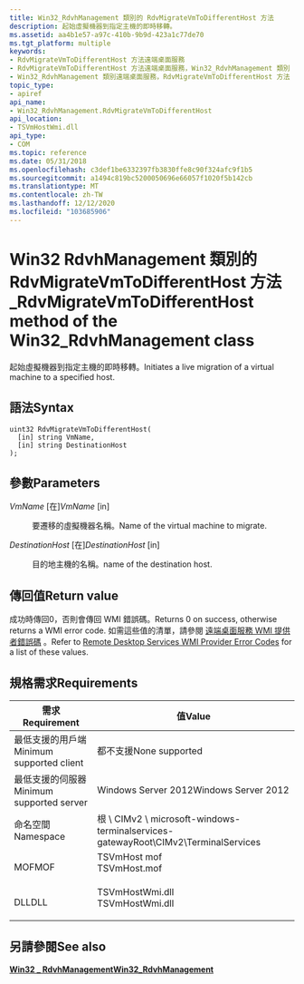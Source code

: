 ```yaml
---
title: Win32_RdvhManagement 類別的 RdvMigrateVmToDifferentHost 方法
description: 起始虛擬機器到指定主機的即時移轉。
ms.assetid: aa4b1e57-a97c-410b-9b9d-423a1c77de70
ms.tgt_platform: multiple
keywords:
- RdvMigrateVmToDifferentHost 方法遠端桌面服務
- RdvMigrateVmToDifferentHost 方法遠端桌面服務，Win32_RdvhManagement 類別
- Win32_RdvhManagement 類別遠端桌面服務，RdvMigrateVmToDifferentHost 方法
topic_type:
- apiref
api_name:
- Win32_RdvhManagement.RdvMigrateVmToDifferentHost
api_location:
- TSVmHostWmi.dll
api_type:
- COM
ms.topic: reference
ms.date: 05/31/2018
ms.openlocfilehash: c3def1be6332397fb3830ffe8c90f324afc9f1b5
ms.sourcegitcommit: a1494c819bc5200050696e66057f1020f5b142cb
ms.translationtype: MT
ms.contentlocale: zh-TW
ms.lasthandoff: 12/12/2020
ms.locfileid: "103685906"
---
```

# <a name="rdvmigratevmtodifferenthost-method-of-the-win32_rdvhmanagement-class"></a><span data-ttu-id="412a9-106">Win32 RdvhManagement 類別的 RdvMigrateVmToDifferentHost 方法 \_</span><span class="sxs-lookup"><span data-stu-id="412a9-106">RdvMigrateVmToDifferentHost method of the Win32\_RdvhManagement class</span></span>

<span data-ttu-id="412a9-107">起始虛擬機器到指定主機的即時移轉。</span><span class="sxs-lookup"><span data-stu-id="412a9-107">Initiates a live migration of a virtual machine to a specified host.</span></span>

## <a name="syntax"></a><span data-ttu-id="412a9-108">語法</span><span class="sxs-lookup"><span data-stu-id="412a9-108">Syntax</span></span>


```mof
uint32 RdvMigrateVmToDifferentHost(
  [in] string VmName,
  [in] string DestinationHost
);
```



## <a name="parameters"></a><span data-ttu-id="412a9-109">參數</span><span class="sxs-lookup"><span data-stu-id="412a9-109">Parameters</span></span>

<dl> <dt>

<span data-ttu-id="412a9-110">*VmName* \[在\]</span><span class="sxs-lookup"><span data-stu-id="412a9-110">*VmName* \[in\]</span></span>
</dt> <dd>

<span data-ttu-id="412a9-111">要遷移的虛擬機器名稱。</span><span class="sxs-lookup"><span data-stu-id="412a9-111">Name of the virtual machine to migrate.</span></span>

</dd> <dt>

<span data-ttu-id="412a9-112">*DestinationHost* \[在\]</span><span class="sxs-lookup"><span data-stu-id="412a9-112">*DestinationHost* \[in\]</span></span>
</dt> <dd>

<span data-ttu-id="412a9-113">目的地主機的名稱。</span><span class="sxs-lookup"><span data-stu-id="412a9-113">name of the destination host.</span></span>

</dd> </dl>

## <a name="return-value"></a><span data-ttu-id="412a9-114">傳回值</span><span class="sxs-lookup"><span data-stu-id="412a9-114">Return value</span></span>

<span data-ttu-id="412a9-115">成功時傳回0，否則會傳回 WMI 錯誤碼。</span><span class="sxs-lookup"><span data-stu-id="412a9-115">Returns 0 on success, otherwise returns a WMI error code.</span></span> <span data-ttu-id="412a9-116">如需這些值的清單，請參閱 [遠端桌面服務 WMI 提供者錯誤碼](terminal-services-wmi-provider-error-codes.md) 。</span><span class="sxs-lookup"><span data-stu-id="412a9-116">Refer to [Remote Desktop Services WMI Provider Error Codes](terminal-services-wmi-provider-error-codes.md) for a list of these values.</span></span>

## <a name="requirements"></a><span data-ttu-id="412a9-117">規格需求</span><span class="sxs-lookup"><span data-stu-id="412a9-117">Requirements</span></span>



| <span data-ttu-id="412a9-118">需求</span><span class="sxs-lookup"><span data-stu-id="412a9-118">Requirement</span></span> | <span data-ttu-id="412a9-119">值</span><span class="sxs-lookup"><span data-stu-id="412a9-119">Value</span></span> |
|-------------------------------------|--------------------------------------------------------------------------------------------|
| <span data-ttu-id="412a9-120">最低支援的用戶端</span><span class="sxs-lookup"><span data-stu-id="412a9-120">Minimum supported client</span></span><br/> | <span data-ttu-id="412a9-121">都不支援</span><span class="sxs-lookup"><span data-stu-id="412a9-121">None supported</span></span><br/>                                                                  |
| <span data-ttu-id="412a9-122">最低支援的伺服器</span><span class="sxs-lookup"><span data-stu-id="412a9-122">Minimum supported server</span></span><br/> | <span data-ttu-id="412a9-123">Windows Server 2012</span><span class="sxs-lookup"><span data-stu-id="412a9-123">Windows Server 2012</span></span><br/>                                                             |
| <span data-ttu-id="412a9-124">命名空間</span><span class="sxs-lookup"><span data-stu-id="412a9-124">Namespace</span></span><br/>                | <span data-ttu-id="412a9-125">根 \\ CIMv2 \\ microsoft-windows-terminalservices-gateway</span><span class="sxs-lookup"><span data-stu-id="412a9-125">Root\\CIMv2\\TerminalServices</span></span><br/>                                                   |
| <span data-ttu-id="412a9-126">MOF</span><span class="sxs-lookup"><span data-stu-id="412a9-126">MOF</span></span><br/>                      | <dl> <span data-ttu-id="412a9-127"><dt>TSVmHost mof</dt></span><span class="sxs-lookup"><span data-stu-id="412a9-127"><dt>TSVmHost.mof</dt></span></span> </dl>    |
| <span data-ttu-id="412a9-128">DLL</span><span class="sxs-lookup"><span data-stu-id="412a9-128">DLL</span></span><br/>                      | <dl> <span data-ttu-id="412a9-129"><dt>TSVmHostWmi.dll</dt></span><span class="sxs-lookup"><span data-stu-id="412a9-129"><dt>TSVmHostWmi.dll</dt></span></span> </dl> |



## <a name="see-also"></a><span data-ttu-id="412a9-130">另請參閱</span><span class="sxs-lookup"><span data-stu-id="412a9-130">See also</span></span>

<dl> <dt>

[<span data-ttu-id="412a9-131">**Win32 \_ RdvhManagement**</span><span class="sxs-lookup"><span data-stu-id="412a9-131">**Win32\_RdvhManagement**</span></span>](win32-rdvhmanagement.md)
</dt> </dl>

 

 





